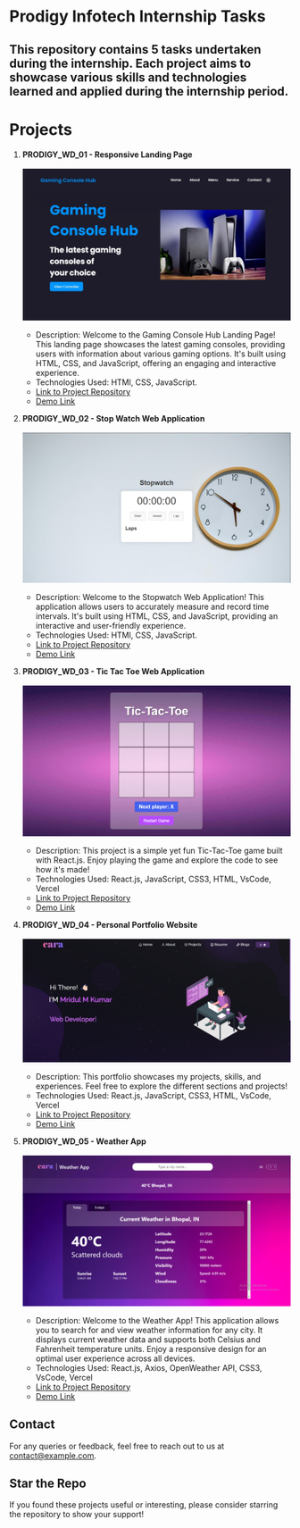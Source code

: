 # Prodigy Infotech Internship Tasks
## This repository contains 5 tasks undertaken during the internship. Each project aims to showcase various skills and technologies learned and applied during the internship period.

# Projects

1. **PRODIGY_WD_01 - Responsive Landing Page**
   </br></br>
   <img alt="Responsive Landing Page" src="https://github.com/mridul0703/Prodigy-Infotech/blob/main/PRODIGY_WD_01/bg.png" />
   - Description: Welcome to the Gaming Console Hub Landing Page! This landing page showcases the latest gaming consoles, providing users with information about various gaming options. It's built using HTML, CSS, and JavaScript, offering an engaging and interactive experience.
   - Technologies Used: HTMl, CSS, JavaScript.
   - [Link to Project Repository](https://github.com/mridul0703/Prodigy-Infotech/tree/main/PRODIGY_WD_01)
   - [Demo Link](https://landing-page-mridul.vercel.app/)

2. **PRODIGY_WD_02 - Stop Watch Web Application**
   </br></br>
   <img alt="Stop Watch Web Application" src="https://github.com/mridul0703/Prodigy-Infotech/blob/main/PRODIGY_WD_02/readme-bg.jpg" />
   - Description: Welcome to the Stopwatch Web Application! This application allows users to accurately measure and record time intervals. It's built using HTML, CSS, and JavaScript, providing an interactive and user-friendly experience.
   - Technologies Used: HTMl, CSS, JavaScript.
   - [Link to Project Repository](https://github.com/mridul0703/Prodigy-Infotech/tree/main/PRODIGY_WD_02)
   - [Demo Link](https://stop-watch-mridul.vercel.app/)

3. **PRODIGY_WD_03 - Tic Tac Toe Web Application**
  </br></br>
   <img alt="Tic Tac Toe Web Application" src="https://github.com/mridul0703/Prodigy-Infotech/blob/main/PRODIGY_WD_03/Images/demo.png" />
   - Description: This project is a simple yet fun Tic-Tac-Toe game built with React.js. Enjoy playing the game and explore the code to see how it's made!
   - Technologies Used: React.js, JavaScript, CSS3, HTML, VsCode, Vercel
   - [Link to Project Repository](https://github.com/mridul0703/Prodigy-Infotech/tree/main/PRODIGY_WD_03)
   - [Demo Link](https://tic-tac-toc-mridul.vercel.app/)

4. **PRODIGY_WD_04 - Personal Portfolio Website**
   </br></br>
   <img alt="Personal Portfolio Website" src="https://github.com/mridul0703/Prodigy-Infotech/blob/main/PRODIGY_WD_04/Images/readme-img1.png" />
   - Description: This portfolio showcases my projects, skills, and experiences. Feel free to explore the different sections and projects!
   - Technologies Used: React.js, JavaScript, CSS3, HTML, VsCode, Vercel
   - [Link to Project Repository](https://github.com/mridul0703/Prodigy-Infotech/tree/main/PRODIGY_WD_04)
   - [Demo Link](https://mridul0703.vercel.app/)

5. **PRODIGY_WD_05 - Weather App**
    </br></br>
   <img alt="Weather App" src="https://github.com/mridul0703/Prodigy-Infotech/blob/main/PRODIGY_WD_05/src/images/demo-image.png" />
   - Description: Welcome to the Weather App! This application allows you to search for and view weather information for any city. It displays current weather data and supports both Celsius and Fahrenheit temperature units. Enjoy a responsive design for an optimal user experience across all devices.
   - Technologies Used: React.js, Axios, OpenWeather API, CSS3, VsCode, Vercel
   - [Link to Project Repository](https://github.com/mridul0703/Prodigy-Infotech/tree/main/PRODIGY_WD_05)
   - [Demo Link](https://mridul-weather-app.vercel.app/)

## Contact

For any queries or feedback, feel free to reach out to us at [contact@example.com](mailto:mridulmkumar07@gmail.com).

## Star the Repo

If you found these projects useful or interesting, please consider starring the repository to show your support!
